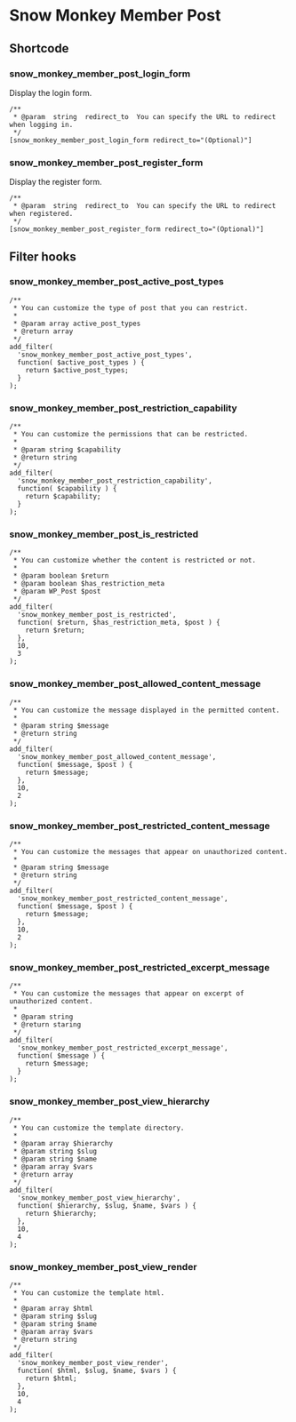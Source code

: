 # Snow Monkey Member Post

## Shortcode

### snow_monkey_member_post_login_form

Display the login form.

```
/**
 * @param  string  redirect_to  You can specify the URL to redirect when logging in.
 */
[snow_monkey_member_post_login_form redirect_to="(Optional)"]
```

### snow_monkey_member_post_register_form

Display the register form.

```
/**
 * @param  string  redirect_to  You can specify the URL to redirect when registered.
 */
[snow_monkey_member_post_register_form redirect_to="(Optional)"]
```

## Filter hooks

### snow_monkey_member_post_active_post_types
```
/**
 * You can customize the type of post that you can restrict.
 *
 * @param array active_post_types
 * @return array
 */
add_filter(
  'snow_monkey_member_post_active_post_types',
  function( $active_post_types ) {
    return $active_post_types;
  }
);
```

### snow_monkey_member_post_restriction_capability
```
/**
 * You can customize the permissions that can be restricted.
 *
 * @param string $capability
 * @return string
 */
add_filter(
  'snow_monkey_member_post_restriction_capability',
  function( $capability ) {
    return $capability;
  }
);
```

### snow_monkey_member_post_is_restricted
```
/**
 * You can customize whether the content is restricted or not.
 *
 * @param boolean $return
 * @param boolean $has_restriction_meta
 * @param WP_Post $post
 */
add_filter(
  'snow_monkey_member_post_is_restricted',
  function( $return, $has_restriction_meta, $post ) {
    return $return;
  },
  10,
  3
);
```

### snow_monkey_member_post_allowed_content_message
```
/**
 * You can customize the message displayed in the permitted content.
 *
 * @param string $message
 * @return string
 */
add_filter(
  'snow_monkey_member_post_allowed_content_message',
  function( $message, $post ) {
    return $message;
  },
  10,
  2
);
```

### snow_monkey_member_post_restricted_content_message
```
/**
 * You can customize the messages that appear on unauthorized content.
 *
 * @param string $message
 * @return string
 */
add_filter(
  'snow_monkey_member_post_restricted_content_message',
  function( $message, $post ) {
    return $message;
  },
  10,
  2
);
```

### snow_monkey_member_post_restricted_excerpt_message
```
/**
 * You can customize the messages that appear on excerpt of unauthorized content.
 *
 * @param string
 * @return staring
 */
add_filter(
  'snow_monkey_member_post_restricted_excerpt_message',
  function( $message ) {
    return $message;
  }
);
```

### snow_monkey_member_post_view_hierarchy
```
/**
 * You can customize the template directory.
 *
 * @param array $hierarchy
 * @param string $slug
 * @param string $name
 * @param array $vars
 * @return array
 */
add_filter(
  'snow_monkey_member_post_view_hierarchy',
  function( $hierarchy, $slug, $name, $vars ) {
    return $hierarchy;
  },
  10,
  4
);
```

### snow_monkey_member_post_view_render
```
/**
 * You can customize the template html.
 *
 * @param array $html
 * @param string $slug
 * @param string $name
 * @param array $vars
 * @return string
 */
add_filter(
  'snow_monkey_member_post_view_render',
  function( $html, $slug, $name, $vars ) {
    return $html;
  },
  10,
  4
);
```
